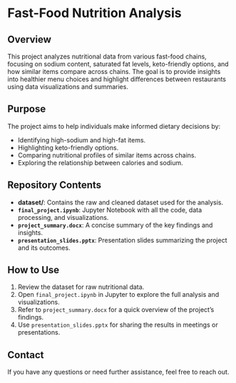 # Fast-Food Nutrition Analysis

## Overview
This project analyzes nutritional data from various fast-food chains, focusing on sodium content, saturated fat levels, keto-friendly options, and how similar items compare across chains. The goal is to provide insights into healthier menu choices and highlight differences between restaurants using data visualizations and summaries.

## Purpose
The project aims to help individuals make informed dietary decisions by:
- Identifying high-sodium and high-fat items.
- Highlighting keto-friendly options.
- Comparing nutritional profiles of similar items across chains.
- Exploring the relationship between calories and sodium.

## Repository Contents
- **dataset/**: Contains the raw and cleaned dataset used for the analysis.
- **`final_project.ipynb`**: Jupyter Notebook with all the code, data processing, and visualizations.
- **`project_summary.docx`**: A concise summary of the key findings and insights.
- **`presentation_slides.pptx`**: Presentation slides summarizing the project and its outcomes.

## How to Use
1. Review the dataset for raw nutritional data.
2. Open `final_project.ipynb` in Jupyter to explore the full analysis and visualizations.
3. Refer to `project_summary.docx` for a quick overview of the project’s findings.
4. Use `presentation_slides.pptx` for sharing the results in meetings or presentations.

## Contact
If you have any questions or need further assistance, feel free to reach out.

